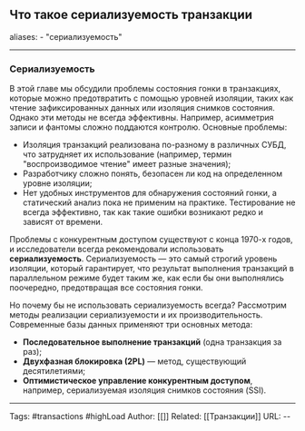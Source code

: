## Что такое сериализуемость транзакции
aliases: 
	- "сериализуемость"

---

### Сериализуемость 

В этой главе мы обсудили проблемы состояния гонки в транзакциях, которые можно предотвратить с помощью уровней изоляции, таких как чтение зафиксированных данных или изоляция снимков состояния. Однако эти методы не всегда эффективны. Например, асимметрия записи и фантомы сложно поддаются контролю. Основные проблемы:

- Изоляция транзакций реализована по-разному в различных СУБД, что затрудняет их использование (например, термин "воспроизводимое чтение" имеет разные значения);
- Разработчику сложно понять, безопасен ли код на определенном уровне изоляции;
- Нет удобных инструментов для обнаружения состояний гонки, а статический анализ пока не применим на практике. Тестирование не всегда эффективно, так как такие ошибки возникают редко и зависят от времени.

Проблемы с конкурентным доступом существуют с конца 1970-х годов, и исследователи всегда рекомендовали использовать **сериализуемость**. Сериализуемость — это самый строгий уровень изоляции, который гарантирует, что результат выполнения транзакций в параллельном режиме будет таким же, как если бы они выполнялись поочередно, предотвращая все состояния гонки.

Но почему бы не использовать сериализуемость всегда? Рассмотрим методы реализации сериализуемости и их производительность. Современные базы данных применяют три основных метода:

- **Последовательное выполнение транзакций** (одна транзакция за раз);
- **Двухфазная блокировка (2PL)** — метод, существующий десятилетиями;
- **Оптимистическое управление конкурентным доступом**, например, сериализуемая изоляция снимков состояния (SSI).

---
Tags: #transactions #highLoad
Author: [[]]
Related: [[Транзакции]]
URL: -- 